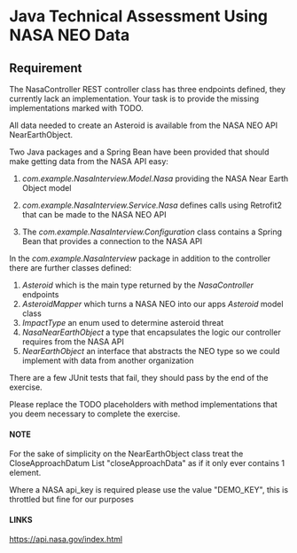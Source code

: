 # Java Technical Assessment Using NASA NEO Data

## Requirement

The NasaController REST controller class has three endpoints defined, they currently lack an implementation. Your task is to provide the missing implementations marked with TODO.

All data needed to create an Asteroid is available from the NASA NEO API NearEarthObject.

Two Java packages and a Spring Bean have been provided that should make getting data from the NASA API easy: 
1. _com.example.NasaInterview.Model.Nasa_ providing the NASA Near Earth Object model 

2. _com.example.NasaInterview.Service.Nasa_ defines calls using Retrofit2 that can be made to the NASA NEO API
3. The _com.example.NasaInterview.Configuration_ class contains a Spring Bean that provides a connection to the NASA API

In the _com.example.NasaInterview_ package in addition to the controller there are further classes defined:
1. _Asteroid_ which is the main type returned by the _NasaController_ endpoints
2. _AsteroidMapper_ which turns a NASA NEO into our apps _Asteroid_ model class
3. _ImpactType_ an enum used to determine asteroid threat
4. _NasaNearEarthObject_ a type that encapsulates the logic our controller requires from the NASA API
5. _NearEarthObject_ an interface that abstracts the NEO type so we could implement with data from another organization 

There are a few JUnit tests that fail, they should pass by the end of the exercise. 

Please replace the TODO placeholders with method implementations that you deem necessary to complete the exercise.

#### NOTE

For the sake of simplicity on the NearEarthObject class treat the CloseApproachDatum
List "closeApproachData" as if it only ever contains 1 element.

Where a NASA api_key is required please use the value "DEMO_KEY", this is throttled but fine for our purposes

#### LINKS

https://api.nasa.gov/index.html
